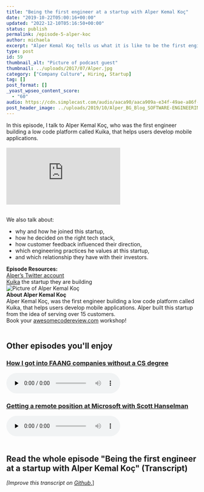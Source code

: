 ```yaml
---
title: "Being the first engineer at a startup with Alper Kemal Koç"
date: "2019-10-22T05:00:16+00:00"
updated: "2022-12-10T05:16:50+00:00"
status: publish
permalink: /episode-5-alper-koc
author: michaela
excerpt: "Alper Kemal Koç tells us what it is like to be the first engineer in a startup."
type: post
id: 59
thumbnail_alt: "Picture of podcast guest"
thumbnail: ../uploads/2017/07/Alper.jpg
category: ["Company Culture", Hiring, Startup]
tag: []
post_format: []
_yoast_wpseo_content_score:
  - "60"
audio: https://cdn.simplecast.com/audio/aaca90/aaca909a-e34f-49ae-a86f-f59e4fa807f0/ed21c78c-d730-4143-9d78-ec4679786d9c/alper-koc-ready_tc.mp3
post_header_image: ../uploads/2019/10/Alper_BG_Blog_SOFTWARE-ENGINEERING-Unlocked.jpg
---
```



<div class="episode-about">
In this episode, I talk to Alper Kemal Koç, who was the first engineer building a low code platform called Kuika, that helps users develop mobile applications.
<br/><br/>
<div class="video-container">
<iframe class="video" src="https://www.youtube-nocookie.com/embed/SjLwUQqh-Us" title="YouTube video player" frameborder="0" allow="accelerometer; autoplay; clipboard-write; encrypted-media; gyroscope; picture-in-picture" allowfullscreen></iframe>
</div>
<br/>

We also talk about:
<ul>
<li> why and how he joined this startup,</li>
<li> how he decided on the right tech stack,</li>
<li> how customer feedback influenced their direction,</li>
<li> which engineering practices he values at this startup,</li>
<li> and which relationship they have with their investors.</li>
</ul>
</div>
<div class=" episode-links">
<b>Episode Resources:</b><br/>
<a href="https://twitter.com/alperkemalkoc">Alper’s Twitter account</a><br/>
<a href="https://www.kuika.com/">Kuika</a> the startup they are building<br/>
</div>

<div class="row pt-2 align-items-center">
<div class="col-4 guest-picture">
<img src="../uploads/2017/07/Alper.jpg" alt="Picture of Alper Kemal Koç"/>
</div>
<div class="col-8 guest-about">
<b>About Alper Kemal Koç</b><br/>
Alper Kemal Koç, was the first engineer building a low code platform called Kuika, that helps users develop mobile applications. Alper built this startup from the idea of serving over 15 customers.
<!-- can you check if i did this correctly -->
</div>
</div>

<div class="sponsorship">
Book your <a href="https://www.michaelagreiler.com/workshops">awesomecodereview.com</a> workshop!
</div>
<br/>
<div>
  <h2>Other episodes you'll enjoy</h2>
    <div class="row-md-6">
      <div class="row g-0 border rounded overflow-hidden flex-md-row mb-4 shadow-sm h-md-250 position-relative">
          <div class="col p-4 d-flex flex-column position-static">
            <h3 class="mb-0"><a href="https://software-engineering-unlocked.com/faang-job-without-cs-degree/">How I got into FAANG companies without a CS degree</a></h3>
  <audio controls preload="none">
                <source src="https://cdn.simplecast.com/audio/aaca909a-e34f-49ae-a86f-f59e4fa807f0/episodes/2ec3af9e-9a17-4ccd-95df-0e9b1a03ecc6/audio/66ec2bf9-b1d0-4ae3-868e-9017bb8cc4ee/default_tc.mp3" />
              </audio>
          </div>
        </div>
      </div>
    <div class="row-md-6">
      <div class="row g-0 border rounded overflow-hidden flex-md-row mb-4 shadow-sm h-md-250 position-relative">
          <div class="col p-4 d-flex flex-column position-static">
            <h3 class="mb-0"><a href="https://software-engineering-unlocked.com/episode-2-scott-hanselman/">Getting a remote position at Microsoft with Scott Hanselman</a></h3>
  <audio controls preload="none">
                <source src="https://cdn.simplecast.com/audio/aaca90/aaca909a-e34f-49ae-a86f-f59e4fa807f0/b94c57a5-9afe-4853-be2f-b4d147fb62bf/scott_episode2_ready_tc.mp3" />
              </audio>
          </div>
        </div>
      </div>
</div>
<br/>

## Read the whole episode "Being the first engineer at a startup with Alper Kemal Koç" (Transcript)


_\[Improve this transcript on [Github](https://github.com/mgreiler/se-unlocked/tree/master/Transcripts)_[.](https://github.com/mgreiler/se-unlocked/tree/master/Transcripts)\]



